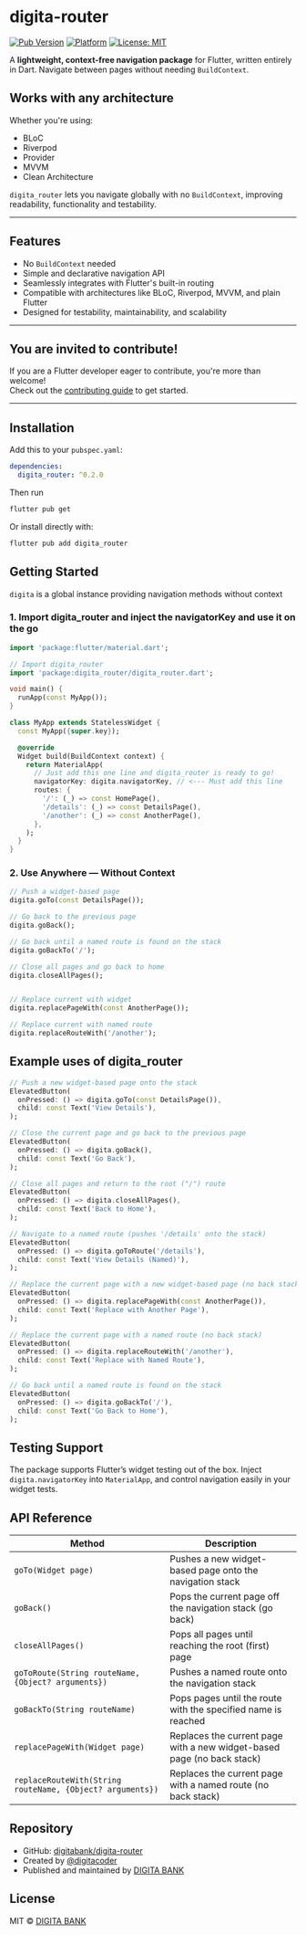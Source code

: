 # digita-router

[![Pub Version](https://img.shields.io/pub/v/digita_router)](https://pub.dev/packages/digita_router)
[![Platform](https://img.shields.io/badge/platform-flutter-blue)](https://flutter.dev)
[![License: MIT](https://img.shields.io/badge/license-MIT-green)](https://opensource.org/licenses/MIT)

A **lightweight, context-free navigation package** for Flutter, written entirely in Dart. Navigate between pages without needing `BuildContext`.

## Works with any architecture

Whether you're using:

- BLoC
- Riverpod
- Provider
- MVVM
- Clean Architecture

`digita_router` lets you navigate globally with no `BuildContext`, improving readability, functionality and testability.

---

## Features

- No `BuildContext` needed
- Simple and declarative navigation API
- Seamlessly integrates with Flutter's built-in routing
- Compatible with architectures like BLoC, Riverpod, MVVM, and plain Flutter
- Designed for testability, maintainability, and scalability

---

## You are invited to contribute!

If you are a Flutter developer eager to contribute, you're more than welcome!  
Check out the [contributing guide](https://github.com/digitabank/digita-router/blob/main/CONTRIBUTING.md) to get started.

---

## Installation

Add this to your `pubspec.yaml`:

```yaml
dependencies:
  digita_router: ^0.2.0
```

Then run

```bash
flutter pub get
```

Or install directly with:

```bash
flutter pub add digita_router
```

## Getting Started

`digita` is a global instance providing navigation methods without context

### 1. Import digita_router and inject the navigatorKey and use it on the go

```dart
import 'package:flutter/material.dart';

// Import digita_router
import 'package:digita_router/digita_router.dart';

void main() {
  runApp(const MyApp());
}

class MyApp extends StatelessWidget {
  const MyApp({super.key});

  @override
  Widget build(BuildContext context) {
    return MaterialApp(
      // Just add this one line and digita_router is ready to go!
      navigatorKey: digita.navigatorKey, // <--- Must add this line
      routes: {
        '/': (_) => const HomePage(),
        '/details': (_) => const DetailsPage(),
        '/another': (_) => const AnotherPage(),
      },
    );
  }
}

```

### 2. Use Anywhere — Without Context

```dart
// Push a widget-based page
digita.goTo(const DetailsPage());

// Go back to the previous page
digita.goBack();

// Go back until a named route is found on the stack
digita.goBackTo('/');

// Close all pages and go back to home
digita.closeAllPages();


// Replace current with widget
digita.replacePageWith(const AnotherPage());

// Replace current with named route
digita.replaceRouteWith('/another');

```

## Example uses of digita_router

```dart
// Push a new widget-based page onto the stack
ElevatedButton(
  onPressed: () => digita.goTo(const DetailsPage()),
  child: const Text('View Details'),
);

// Close the current page and go back to the previous page
ElevatedButton(
  onPressed: () => digita.goBack(),
  child: const Text('Go Back'),
);

// Close all pages and return to the root ("/") route
ElevatedButton(
  onPressed: () => digita.closeAllPages(),
  child: const Text('Back to Home'),
);

// Navigate to a named route (pushes '/details' onto the stack)
ElevatedButton(
  onPressed: () => digita.goToRoute('/details'),
  child: const Text('View Details (Named)'),
);

// Replace the current page with a new widget-based page (no back stack)
ElevatedButton(
  onPressed: () => digita.replacePageWith(const AnotherPage()),
  child: const Text('Replace with Another Page'),
);

// Replace the current page with a named route (no back stack)
ElevatedButton(
  onPressed: () => digita.replaceRouteWith('/another'),
  child: const Text('Replace with Named Route'),
);

// Go back until a named route is found on the stack
ElevatedButton(
  onPressed: () => digita.goBackTo('/'),
  child: const Text('Go Back to Home'),
);

```

## Testing Support

The package supports Flutter’s widget testing out of the box. Inject `digita.navigatorKey` into `MaterialApp`, and control navigation easily in your widget tests.

## API Reference

| Method                                                    | Description                                                            |
| --------------------------------------------------------- | ---------------------------------------------------------------------- |
| `goTo(Widget page)`                                       | Pushes a new widget-based page onto the navigation stack               |
| `goBack()`                                                | Pops the current page off the navigation stack (go back)               |
| `closeAllPages()`                                         | Pops all pages until reaching the root (first) page                    |
| `goToRoute(String routeName, {Object? arguments})`        | Pushes a named route onto the navigation stack                         |
| `goBackTo(String routeName)`                              | Pops pages until the route with the specified name is reached          |
| `replacePageWith(Widget page)`                            | Replaces the current page with a new widget-based page (no back stack) |
| `replaceRouteWith(String routeName, {Object? arguments})` | Replaces the current page with a named route (no back stack)           |

## Repository

- GitHub: [digitabank/digita-router](https://github.com/digitabank/digita-router)
- Created by [@digitacoder](https://github.com/digitacoder)
- Published and maintained by [DIGITA BANK](https://github.com/digitabank)

## License

MIT © [DIGITA BANK](https://digitabank.com)

